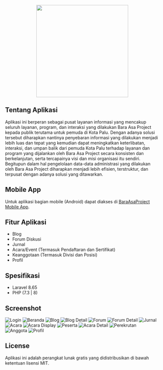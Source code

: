 <p align="center"><img width="300px" src="https://user-images.githubusercontent.com/52749784/210675547-b0ff919a-7094-499f-afaf-8c058bedf5b5.png"></p>

## Tentang Aplikasi

Aplikasi ini berperan sebagai pusat layanan informasi yang mencakup seluruh layanan, program, dan interaksi yang dilakukan Bara Asa Project kepada publik terutama untuk pemuda di Kota Palu. Dengan adanya solusi tersebut diharapkan nantinya penyebaran informasi yang dilakukan menjadi lebih luas dan tepat yang kemudian dapat meningkatkan keterlibatan, interaksi, dan umpan balik dari pemuda Kota Palu terhadap layanan dan program yang dijalankan oleh Bara Asa Project secara konsisten dan berkelanjutan, serta tercapainya visi dan misi organisasi itu sendiri. Begitupun dalam hal pengelolaan data-data administrasi yang dilakukan oleh Bara Asa Project diharapkan menjadi lebih efisien, terstruktur, dan terpusat dengan adanya solusi yang ditawarkan.

## Mobile App

Untuk aplikasi bagian mobile (Android) dapat diakses di [BaraAsaProject Mobile App](https://github.com/ahdiatahsan/baraasaproject-app).

## Fitur Aplikasi

- Blog
- Forum Diskusi
- Jurnal
- Acara/Event (Termasuk Pendaftaran dan Sertifikat)
- Keanggotaan (Termasuk Divisi dan Posisi)
- Profil

## Spesifikasi

- Laravel 8.65
- PHP (7.3 | 8)

## Screenshot

![Login](https://user-images.githubusercontent.com/52749784/210686720-fe5f1217-fc1a-4e94-bf49-1db054b4bafa.png)
![Beranda](https://user-images.githubusercontent.com/52749784/210686697-37a39845-c287-4672-a69a-b149b0f9822c.png)
![Blog](https://user-images.githubusercontent.com/52749784/210686701-eb5c6aca-0ebb-4bb2-9dd9-26aeeb628f92.png)
![Blog Detail](https://user-images.githubusercontent.com/52749784/210686702-8e232a25-6056-4b6c-ad0f-638809f8bdc5.png)
![Forum](https://user-images.githubusercontent.com/52749784/210686704-c86bc98c-eacf-4d4f-be49-59b00998f1ce.png)
![Forum Detail](https://user-images.githubusercontent.com/52749784/210686705-9b2cb78a-0207-4320-b883-42b5d552eae0.png)
![Jurnal](https://user-images.githubusercontent.com/52749784/210686706-9fb9e8f9-51b8-49bd-8aa1-14b368087a71.png)
![Acara](https://user-images.githubusercontent.com/52749784/210686708-b1d88ca8-dd22-4c4d-b6f6-2b20ce44902a.png)
![Acara Display](https://user-images.githubusercontent.com/52749784/210686710-7df5ef7d-4f3a-4da5-8928-0e4a96f15301.png)
![Peserta](https://user-images.githubusercontent.com/52749784/210686711-d4338bf5-555d-4eb8-8c79-ac058b227169.png)
![Acara Detail](https://user-images.githubusercontent.com/52749784/210686712-d83d573b-d87c-4de7-906d-a4aaa31fe7d5.png)
![Perekrutan](https://user-images.githubusercontent.com/52749784/210686715-e8176f29-631d-4329-b39a-767fd85c1f11.png)
![Anggota](https://user-images.githubusercontent.com/52749784/210686717-81bf9403-eb70-4f2d-9b99-6b867a59eb17.png)
![Profil](https://user-images.githubusercontent.com/52749784/210686719-f77f153d-3d44-4671-88fd-613ef6fa4543.png)

## License

Aplikasi ini adalah perangkat lunak gratis yang didistribusikan di bawah ketentuan lisensi MIT.

